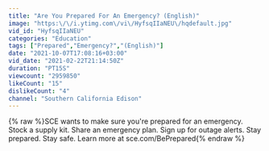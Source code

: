 ```yaml
---
title: "Are You Prepared For An Emergency? (English)"
image: "https:\/\/i.ytimg.com\/vi\/HyfsqIIaNEU\/hqdefault.jpg"
vid_id: "HyfsqIIaNEU"
categories: "Education"
tags: ["Prepared","Emergency?","(English)"]
date: "2021-10-07T17:08:16+03:00"
vid_date: "2021-02-22T21:14:50Z"
duration: "PT15S"
viewcount: "2959850"
likeCount: "15"
dislikeCount: "4"
channel: "Southern California Edison"
---
```

{% raw %}SCE wants to make sure you're prepared for an emergency. Stock a supply kit. Share an emergency plan. Sign up for outage alerts. Stay prepared. Stay safe. Learn more at sce.com/BePrepared{% endraw %}
